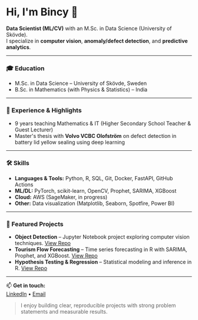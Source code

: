 # Hi, I'm Bincy 👋

**Data Scientist (ML/CV)** with an M.Sc. in Data Science (University of Skövde).  
I specialize in **computer vision**, **anomaly/defect detection**, and **predictive analytics**.

---

### 🎓 Education
- M.Sc. in Data Science – University of Skövde, Sweden
- B.Sc. in Mathematics (with Physics & Statistics) – India

---

### 💼 Experience & Highlights
- 9 years teaching Mathematics & IT (Higher Secondary School Teacher & Guest Lecturer)
- Master's thesis with **Volvo VCBC Olofström** on defect detection in battery lid yellow sealing using deep learning

---

### 🛠 Skills
- **Languages & Tools:** Python, R, SQL, Git, Docker, FastAPI, GitHub Actions
- **ML/DL:** PyTorch, scikit-learn, OpenCV, Prophet, SARIMA, XGBoost
- **Cloud:** AWS (SageMaker, in progress)
- **Other:** Data visualization (Matplotlib, Seaborn, Spotfire, Power BI)

---

### 🚀 Featured Projects
- **Object Detection** – Jupyter Notebook project exploring computer vision techniques. [View Repo](https://github.com/BincyBabu103/Object-Detection)
- **Tourism Flow Forecasting** – Time series forecasting in R with SARIMA, Prophet, and XGBoost. [View Repo](https://github.com/BincyBabu103/Tourism-flow-forecasting)
- **Hypothesis Testing & Regression** – Statistical modeling and inference in R. [View Repo](https://github.com/BincyBabu103/Hypothesis-Testing-Regression)

---

📫 **Get in touch:**  
[LinkedIn](https://www.linkedin.com/in/bincy-babu10) • [Email](bincyjoby1209@gmail.com)

> I enjoy building clear, reproducible projects with strong problem statements and measurable results.
